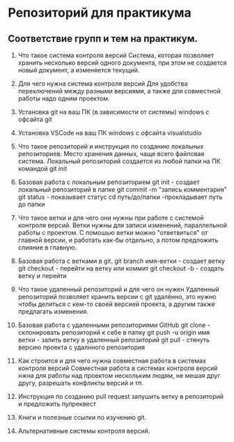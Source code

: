 # Репозиторий для практикума
## Соответствие групп и тем на практикум.

1. Что такое система контроля версий
Система, которая позволяет хранить несколько версий одного документа, при этом не создается новый документ, а изменяется текущий.

2. Для чего нужна система контроля версий
Для удобства переключений между разными версиями, а также для совместной работы надо одним проектом.

3. Установка git на ваш ПК (в зависимости от системы)
windows c офсайта git

4. Установка VSCode на ваш ПК
windows c офсайта visualstudio

5. Что такое репозиторий и инструкция по созданию локальных репозиториев.
Место хранения данных, чаще всего файловая система. Локальный репозиторий создается из любой папки на ПК командой git init

6. Базовая работа с локальным репозиторием
git init - создает локальный репозиторий в папке
git commit -m "запись комментария"
git status - показывает статус
cd путь/до/папки -прокладывает путь до папки

7. Что такое ветки и для чего они нужны при работе с системой контроля версий.
Ветки нужны для записи изменений, параллельной работы с проектом. С помошью ветки можно "ответвиться" от главной версии, и работать как-бы отдельно, а потом предложить слияние в главную.

8. Базовая работа с ветками в git.
git branch имя-ветки - создает ветку
git checkout - перейти на ветку или коммит
git checkout -b - создать ветку и перейти

9. Что такое удаленный репозиторий и для чего он нужен
Удаленный репозиторий позволяет хранить версии с git удалённо, это нужно чтобы делиться с кем-то своей версией проекта, а другим также предлагать изменения.

10. Базовая работа с удаленными репозиториями GitHub
git clone - склонировать репозиторий к себе в папку
git push -u origin имя ветки - залить ветку в удаленный репозиторий
git pull - стянуть версию проекта с удалнного репозитория

11. Как строится и для чего нужна совместная работа в системах контроля версий
Совместная работа в системах контроля версий нжна для работы над проектом нескольким людям, не мешая друг другу, разрешать конфликты версий и тп.

12. Инструкция по созданию pull request
запушить ветку в репозиторий и предложить пулреквест

13. Книги и полезные ссылки по изучению git.
14. Альтернативные системы контроля версий.
